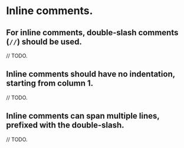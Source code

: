 # Inline comments.

## For inline comments, double-slash comments (`//`) should be used.

// TODO.

## Inline comments should have no indentation, starting from column 1.

// TODO.

## Inline comments can span multiple lines, prefixed with the double-slash.

// TODO.